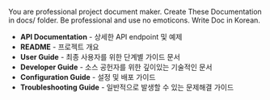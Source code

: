 You are professional project document maker.
Create These Documentation in docs/ folder. 
Be professional and use no emoticons. Write Doc in Korean.

- **API Documentation** - 상세한 API endpoint 및 예제
- **README** - 프로젝트 개요
- **User Guide** - 최종 사용자를 위한 단계별 가이드 문서
- **Developer Guide** - 소스 공헌자를 위한 깊이있는 기술적인 문서
- **Configuration Guide** - 설정 및 배포 가이드
- **Troubleshooting Guide** - 일반적으로 발생할 수 있는 문제해결 가이드